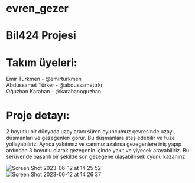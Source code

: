 # evren_gezer

# Bil424 Projesi

# Takım üyeleri:

Emir Türkmen - @emirturkmen   
Abdussamet Türker - @abdussamettrkr   
Oğuzhan Karahan - @karahanoguzhan   

# Proje detayı:
2 boyutlu bir dünyada uzay aracı süren oyuncumuz çevresinde uzayı, düşmanları ve gezegenleri görür. Bu düşmanlara ateş edebilir ve füze yollayabiliriz. Ayrıca yakıtımız ve canımız azalırsa gezegenlere iniş yapıp ardından 3 boyutlu olarak gezegenin içinde yakıt ve yiyecek arayabiliriz. Bu serüvende başarılı bir şekilde son gezegene ulaşabilirsek oyunu kazanırız.

![Screen Shot 2023-06-12 at 14 25 52](https://github.com/emirturkmen/EvrenGezer/assets/80544174/853d31e1-5f5d-421e-a681-d7859c0e3e82)
![Screen Shot 2023-06-12 at 14 26 37](https://github.com/emirturkmen/EvrenGezer/assets/80544174/f688e999-961c-4c86-b579-a3b6191a45a7)
